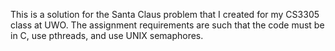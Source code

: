 This is a solution for the Santa Claus problem that I created for my CS3305 class at UWO. The assignment requirements are such that the code must be in C, use pthreads, and use UNIX semaphores.